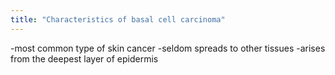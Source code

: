 ```yaml
---
title: "Characteristics of basal cell carcinoma"
---
```

-most common type of skin cancer
-seldom spreads to other tissues
-arises from the deepest layer of epidermis

